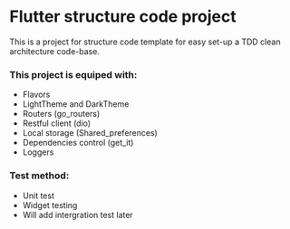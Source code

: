 # Flutter structure code project

This is a project for structure code template for easy set-up a TDD clean architecture code-base.

### This project is equiped with:

- Flavors
- LightTheme and DarkTheme
- Routers (go_routers)
- Restful client (dio)
- Local storage (Shared_preferences)
- Dependencies control (get_it)
- Loggers

### Test method:

- Unit test
- Widget testing
- Will add intergration test later
